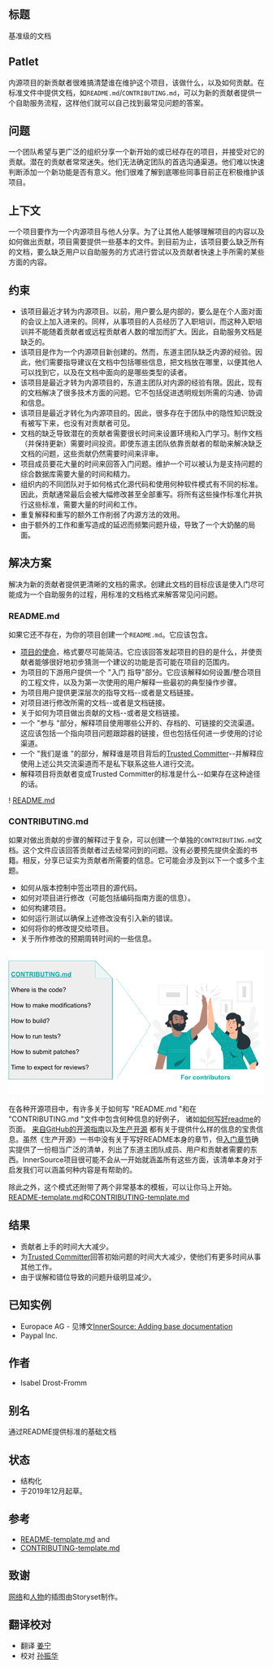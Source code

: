 ## 标题

基准级的文档

## Patlet

内源项目的新贡献者很难搞清楚谁在维护这个项目，该做什么，以及如何贡献。在标准文件中提供文档，如`README.md`/`CONTRIBUTING.md`，可以为新的贡献者提供一个自助服务流程，这样他们就可以自己找到最常见问题的答案。

## 问题

一个团队希望与更广泛的组织分享一个新开始的或已经存在的项目，并接受对它的贡献。潜在的贡献者常常迷失。他们无法确定团队的首选沟通渠道。他们难以快速判断添加一个新功能是否有意义。他们很难了解到底哪些同事目前正在积极维护该项目。

## 上下文

一个项目要作为一个内源项目与他人分享。为了让其他人能够理解项目的内容以及如何做出贡献，项目需要提供一些基本的文件。到目前为止，该项目要么缺乏所有的文档，要么缺乏用户以自助服务的方式进行尝试以及贡献者快速上手所需的某些方面的内容。

## 约束

- 该项目最近才转为内源项目。以前，用户要么是内部的，要么是在个人面对面的会议上加入进来的。同样，从事项目的人员经历了入职培训，而这种入职培训并不能随着贡献者或远程贡献者人数的增加而扩大。因此，自助服务文档是缺乏的。
- 该项目是作为一个内源项目新创建的。然而，东道主团队缺乏内源的经验。因此，他们需要指导建议在文档中包括哪些信息，把文档放在哪里，以便其他人可以找到它，以及在文档中面向的是哪些类型的读者。
- 该项目是最近才转为内源项目的，东道主团队对内源的经验有限。因此，现有的文档解决了很多技术方面的问题。它不包括促进透明规划所需的沟通、协调和信息。
- 该项目是最近才转化为内源项目的。因此，很多存在于团队中的隐性知识既没有被写下来，也没有对贡献者可见。
- 文档的缺乏导致潜在的贡献者需要很长时间来设置环境和入门学习。制作文档（并保持更新）需要时间投资。即使东道主团队依靠贡献者的帮助来解决缺乏文档的问题，这些贡献仍然需要时间来评审。
- 项目成员要花大量的时间来回答入门问题。维护一个可以被认为是支持问题的综合数据库需要大量的时间和精力。
- 组织内的不同团队对于如何格式化源代码和使用何种软件模式有不同的标准。因此，贡献通常最后会被大幅修改甚至全部重写。将所有这些操作标准化并执行这些标准，需要大量的时间和工作。
- 重复解释和重写的额外工作削弱了内源方法的效用。
- 由于额外的工作和重写造成的延迟而频繁问题升级，导致了一个大奶酪的局面。

## 解决方案

解决为新的贡献者提供更清晰的文档的需求。创建此文档的目标应该是使入门尽可能成为一个自助服务的过程，用标准的文档格式来解答常见问问题。

### README.md

如果它还不存在，为你的项目创建一个`README.md`。它应该包含。

* [项目的使命](https://producingoss.com/en/producingoss.html#mission-statement)，格式要尽可能简洁。它应该回答发起项目的目的是什么，并使贡献者能够很好地初步猜测一个建议的功能是否可能在项目的范围内。
* 为项目的下游用户提供一个 "入门 指导"部分。它应该解释如何设置/整合项目的工程文件，以及为第一次使用的用户解释一些最初的典型操作步骤。
* 为项目用户提供更深层次的指导文档--或者是文档链接。
* 对项目进行修改所需的文档--或者是文档链接。
* 关于如何为项目做出贡献的文档--或者是文档链接。
* 一个 "参与 "部分，解释项目使用哪些公开的、存档的、可链接的交流渠道。这应该包括一个指向项目问题跟踪器的链接，但也包括任何进一步使用的讨论渠道。
* 一个 "我们是谁 "的部分，解释谁是项目背后的[Trusted Committer](./trusted-committer.md)--并解释应使用上述公共交流渠道而不是私下联系这些人进行交流。
* 解释项目将贡献者变成Trusted Committer的标准是什么--如果存在这种途径的话。

! [README.md](../../../assets/img/standard-base-documentation/README-for-users.png)

### CONTRIBUTING.md

如果对做出贡献的步骤的解释过于复杂，可以创建一个单独的`CONTRIBUTING.md`文档。这个文件应该回答贡献者过去经常问到的问题。没有必要预先提供全面的书籍。相反，分享已证实为贡献者所需要的信息。它可能会涉及到以下一个或多个主题。

* 如何从版本控制中签出项目的源代码。
* 如何对项目进行修改（可能包括编码指南方面的信息）。
* 如何构建项目。
* 如何运行测试以确保上述修改没有引入新的错误。
* 如何将你的修改提交给项目。
* 关于所作修改的预期周转时间的一些信息。

![CONTRIBUTING.md](../../../assets/img/standard-base-documentation/CONTRIBUTING-for-contributors.png)

在各种开源项目中，有许多关于如何写 "README.md "和在 "CONTRIBUTING.md "文件中包含何种信息的好例子，
诸如[如何写好readme](https://m.dotdev.co/how-to-write-a-readme-that-rocks-bc29f279611a)的页面。
[来自GitHub的开源指南](https://opensource.guide/)以及[生产开源](https://producingoss.com/en/producingoss.html)
都有关于提供什么样的信息的宝贵信息。虽然《生产开源》一书中没有关于写好README本身的章节，但[入门章节](https://producingoss.com/en/producingoss.html#starting-from-what-you-have)确实提供了一份相当广泛的清单，列出了东道主团队成员、用户和贡献者需要的东西。InnerSource项目很可能不会从一开始就涵盖所有这些方面，该清单本身对于启发我们可以涵盖何种内容是有帮助的。

除此之外，这个模式还附带了两个非常基本的模板，可以让你马上开始。[README-template.md](../templates/README-template.md)和[CONTRIBUTING-template.md](../templates/CONTRIBUTING-template.md)

## 结果

* 贡献者上手的时间大大减少。
* 为[Trusted Committer](./trusted-committer.md)回答初始问题的时间大大减少，使他们有更多时间从事其他工作。
* 由于误解和错位导致的问题升级明显减少。

## 已知实例

* Europace AG - 见博文[InnerSource: Adding base documentation](https://tech.europace.de/post/innersource-base-documentation/)
* Paypal Inc.

## 作者

* Isabel Drost-Fromm

## 别名

通过README提供标准的基础文档

## 状态

* 结构化
* 于2019年12月起草。

## 参考

* [README-template.md](../templates/README-template.md) and
* [CONTRIBUTING-template.md](../templates/CONTRIBUTING-template.md)

## 致谢

[网络](https://storyset.com/web)和[人物](https://storyset.com/people)的插图由Storyset制作。

## 翻译校对

* 翻译 [姜宁](https://github.com/willemjiang)
* 校对 [孙振华](https://github.com/sunzhh02)
